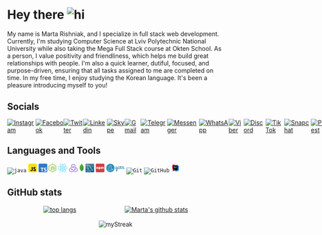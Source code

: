 # Hey there <img src="https://media.giphy.com/media/hvRJCLFzcasrR4ia7z/giphy.gif" width="25" alt="hi">

My name is Marta Rishniak, and I specialize in full stack web development. Currently, I'm studying Computer Science at 
Lviv Polytechnic National University while also taking the Mega Full Stack course at Okten School. As a person, I value 
positivity and friendliness, which helps me build great relationships with people. I'm also a quick 
learner, dutiful, focused, and purpose-driven, ensuring that all tasks assigned to me are completed on time. In my free 
time, I enjoy studying the Korean language. It's been a pleasure introducing myself to you!


## Socials

<div style="display: flex; justify-content: space-evenly; align-items: center; height: 30px">
<a href="https://www.instagram.com/_marta.ri_">
  <img alt="Instagram" src="https://cdn2.iconfinder.com/data/icons/social-icons-33/128/Instagram-128.png" width="23px"/>
</a>
<a href="https://www.facebook.com/marta.rishnyak">
  <img alt="Facebook" src="https://cdn2.iconfinder.com/data/icons/social-media-2285/512/1_Facebook2_colored_svg-128.png" width="23px"/>
</a>
<a href="https://twitter.com/rishniak_m">
<img alt="Twitter" src="https://cdn2.iconfinder.com/data/icons/social-media-2285/512/1_Twitter_colored_svg-128.png" width="23px"/>
</a>
<a href="https://www.linkedin.com/in/marta-rishnyak-b9197a212">
  <img alt="Linkedin" src="https://cdn1.iconfinder.com/data/icons/logotypes/32/circle-linkedin-128.png" width="23px"/>
</a>
<a href="https://join.skype.com/invite/EPDGdSyhCi0M">
<img alt="Skype" src="https://cdn3.iconfinder.com/data/icons/social-media-2169/24/social_media_social_media_logo_skype-128.png" width="23px"/>
</a>
<a href="mailto:rishyakmarta@gmail.com">
<img alt="Gmail" src="https://cdn1.iconfinder.com/data/icons/google-new-logos-1/32/gmail_new_logo-128.png" width="23px"/>
</a>
<a href="https://t.me/marta_ri">
<img alt="Telegram" src="https://cdn3.iconfinder.com/data/icons/social-icons-33/512/Telegram-128.png" width="23px"/>
</a>
<a href="https://m.me/marta.rishnyak">
<img alt="Messenger" src="https://cdn4.iconfinder.com/data/icons/social-media-flat-7/64/Social-media_FB-Messenger-128.png" width="23px"/>
</a>
<a href="https://api.whatsapp.com/send?phone=380971604558">
<img alt="WhatsApp" src="https://cdn3.iconfinder.com/data/icons/2018-social-media-logotypes/1000/2018_social_media_popular_app_logo-whatsapp-128.png" width="23px"/>
</a>
<a href="#">
  <img alt="Viber" src="https://cdn3.iconfinder.com/data/icons/social-media-2169/24/social_media_social_media_logo_viber-128.png" width="23px"/>
</a>
<a href="https://discordapp.com/users/764082631708246046">
<img alt="Discord" src="https://cdn3.iconfinder.com/data/icons/social-network-flat-3/100/Discord-128.png" width="23px"/>
</a>
<a href="https://www.tiktok.com/@martarishniak">
<img alt="TikTok" src="https://cdn4.iconfinder.com/data/icons/social-media-flat-7/64/Social-media_Tiktok-128.png" width="23px"/>
</a>
<a href="https://story.snapchat.com/s/rishniakmarta">
<img alt="Snapchat" src="https://cdn3.iconfinder.com/data/icons/2018-social-media-logotypes/1000/2018_social_media_popular_app_logo_snapchat-128.png" width="23px"/>
</a>
<a href="https://www.pinterest.com/marta_ri5217">
<img alt="Pinterest" src="https://cdn2.iconfinder.com/data/icons/social-media-2285/512/1_Pinterest_colored_svg-128.png" width="23px"/>
</a>
<a href="https://open.spotify.com/user/qfbsu4v757dap6w5aarcwva9h?si=aliEcTQPQ6-tulm7fzZu8Q&utm_source=copy-link">
<img alt="Spotify" src="https://cdn2.iconfinder.com/data/icons/social-icons-33/128/Spotify-128.png" width="23px"/>
</a>
<a href="https://soundcloud.com/marta-rishnyak?utm_source=clipboard&utm_medium=text&utm_campaign=social_sharing">
<img alt="Soundcloud" src="https://cdn2.iconfinder.com/data/icons/social-icons-33/128/Soundcloud-128.png" width="23px"/>
</a>
</div>

## Languages and Tools

<code><img height="20" src="https://cdn4.iconfinder.com/data/icons/logos-and-brands/512/181_Java_logo_logos-128.png" alt="java"/></code>
<code><img height="20" src="icons/JS.png" alt="js"/></code>
<code><img height="20" src="icons/TS.png" alt="ts"/></code>
<code><img height="20" src="icons/NodeJS.png" alt="NodeJS"/></code>
<code><img height="20" src="icons/React.png" alt="React"/></code>
<code><img height="20" src="icons/Redux.png" alt="Redux"/></code>
<code><img height="20" src="icons/MongoDB.png" alt="MongoDB"/></code>
<code><img height="20" src="icons/MySQL.png" alt="MySQL"/></code>
<code><img height="20" src="icons/npm.png" alt="npm"/></code>
<code><img height="20" src="icons/yarn.png" alt="yarn"/></code>
<code><img height="20" src="https://cdn3.iconfinder.com/data/icons/social-media-2169/24/social_media_social_media_logo_git-128.png" alt="Git"/></code>
<code><img height="20" src="https://cdn4.iconfinder.com/data/icons/social-media-logos-6/512/71-github-128.png" alt="GitHub"/></code>
<code><img height="20" src="icons/IntelliJ.png" alt="IntelliJ"/></code>

## GitHub stats

<div align="center" style="display: flex; justify-content: space-evenly; align-items: center; column-gap: 3vw">
<a href="https://github.com/anuraghazra/github-readme-stats"><img align="center" src="https://github-readme-stats.vercel.app/api/top-langs/?username=martari03&layout=compact&hide_border=true&bg_color=00000000&text_color=3498db" alt="top langs"/></a>
<a href="https://github.com/anuraghazra/github-readme-stats"><img align="center" src="https://github-readme-stats.vercel.app/api?username=martari03&show_icons=true&include_all_commits=true&hide_border=true&bg_color=00000000&text_color=3498db" alt="Marta's github stats"/></a> 
</div>
<br/>
<div align="center" style="display: flex; justify-content: space-evenly; align-content: center">
<img src="https://github-readme-streak-stats.herokuapp.com/?user=martari03&date_format=Y.n.j&theme=transparent&hide_border=true" alt="myStreak"/>
</div>